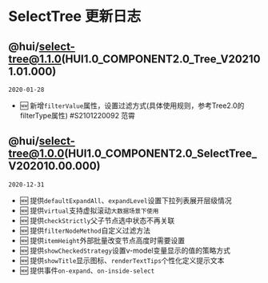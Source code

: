 # SelectTree 更新日志

## @hui/select-tree@1.1.0(HUI1.0_COMPONENT2.0_Tree_V202101.01.000)

`2020-01-28`

- 🆕 新增`filterValue`属性，设置过滤方式(具体使用规则，参考Tree2.0的filterType属性) #S2101220092 范霄

## @hui/select-tree@1.0.0(HUI1.0_COMPONENT2.0_SelectTree_V202010.00.000)

`2020-12-31`

- 🆕 提供`defaultExpandAll`、`expandLevel`设置下拉列表展开层级情况
- 🆕 提供`virtual`支持虚拟滚动`大数据场景下使用`
- 🆕 提供`checkStrictly`父子节点选中状态不再关联
- 🆕 提供`filterNodeMethod`自定义过滤方法
- 🆕 提供`itemHeight`外部批量改变节点高度时需要设置
- 🆕 提供`showCheckedStrategy`设置v-model变量显示的值的策略方式
- 🆕 提供`showTitle`显示图标、`renderTextTips`个性化定义提示文本
- 🆕 提供事件`on-expand`、`on-inside-select`
